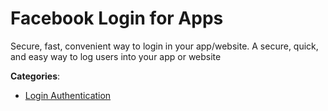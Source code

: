 # Facebook Login for Apps

Secure, fast, convenient way to login in your app/website.  A secure, quick, and easy way to log users into your app or website

**Categories**:

- [Login Authentication](https://github/apis-list/apis-list#login-authentication)



